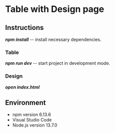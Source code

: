 # Table with Design page

## Instructions
***npm install*** -- install necessary dependencies.<br>
### Table ###
***npm run dev*** -- start project in development mode.<br>

### Design ###
***open index.html***

## Environment
- npm version 6.13.6
- Visual Studio Code
- Node.js version 13.7.0
